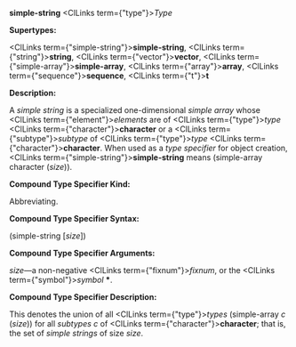 **simple-string** <ClLinks  term={"type"}><i>Type</i></ClLinks> 



**Supertypes:** 



<ClLinks  term={"simple-string"}><b>simple-string</b></ClLinks>, <ClLinks  term={"string"}><b>string</b></ClLinks>, <ClLinks  term={"vector"}><b>vector</b></ClLinks>, <ClLinks  term={"simple-array"}><b>simple-array</b></ClLinks>, <ClLinks  term={"array"}><b>array</b></ClLinks>, <ClLinks  term={"sequence"}><b>sequence</b></ClLinks>, <ClLinks  term={"t"}><b>t</b></ClLinks> 



**Description:** 



A *simple string* is a specialized one-dimensional *simple array* whose <ClLinks  term={"element"}><i>elements</i></ClLinks> are of <ClLinks  term={"type"}><i>type</i></ClLinks> <ClLinks  term={"character"}><b>character</b></ClLinks> or a <ClLinks  term={"subtype"}><i>subtype</i></ClLinks> of <ClLinks  term={"type"}><i>type</i></ClLinks> <ClLinks  term={"character"}><b>character</b></ClLinks>. When used as a *type specifier* for object creation, <ClLinks  term={"simple-string"}><b>simple-string</b></ClLinks> means (simple-array character (*size*)). 



**Compound Type Specifier Kind:** 



Abbreviating. 



**Compound Type Specifier Syntax:** 



(simple-string [*size*]) 



**Compound Type Specifier Arguments:** 



*size*—a non-negative <ClLinks  term={"fixnum"}><i>fixnum</i></ClLinks>, or the <ClLinks  term={"symbol"}><i>symbol</i></ClLinks> **\***. 



**Compound Type Specifier Description:** 



This denotes the union of all <ClLinks  term={"type"}><i>types</i></ClLinks> (simple-array *c* (*size*)) for all *subtypes c* of <ClLinks  term={"character"}><b>character</b></ClLinks>; that is, the set of *simple strings* of size *size*. 







 



 



